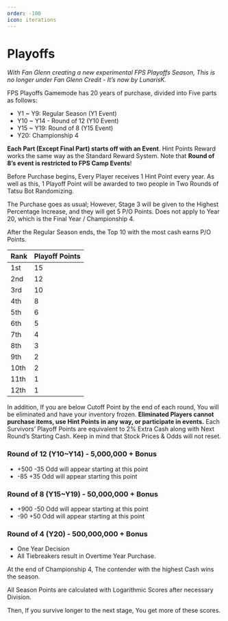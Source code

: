 ```yaml
---
order: -100
icon: iterations
---
```

# Playoffs

*With Fan Glenn creating a new experimental FPS Playoffs Season, This is no longer under Fan Glenn Credit - It’s now by LunarisK.*

FPS Playoffs Gamemode has 20 years of purchase, divided into Five parts as follows:
- Y1 ~ Y9: Regular Season (Y1 Event)
- Y10 ~ Y14 - Round of 12 (Y10 Event)
- Y15 ~ Y19: Round of 8 (Y15 Event)
- Y20: Championship 4

**Each Part (Except Final Part) starts off with an Event**. Hint Points Reward works the same way as the Standard Reward System. Note that **Round of 8’s event is restricted to FPS Camp Events**!

Before Purchase begins, Every Player receives 1 Hint Point every year. As well as this, 1 Playoff Point will be awarded to two people in Two Rounds of Tatsu Bot Randomizing.

The Purchase goes as usual; However, Stage 3 will be given to the Highest Percentage Increase, and they will get 5 P/O Points. Does not apply to Year 20, which is the Final Year / Championship 4.

After the Regular Season ends, the Top 10 with the most cash earns P/O Points.

Rank | Playoff Points
--- | ---
1st | 15
2nd | 12
3rd | 10
4th | 8
5th | 6
6th | 5
7th | 4
8th | 3
9th | 2
10th | 2
11th | 1
12th | 1

In addition, If you are below Cutoff Point by the end of each round, You will be eliminated and have your inventory frozen. **Eliminated Players cannot purchase items, use Hint Points in any way, or participate in events.** Each Survivors’ Playoff Points are equivalent to 2% Extra Cash along with Next Round’s Starting Cash. Keep in mind that Stock Prices & Odds will not reset.

### Round of 12 (Y10~Y14) - 5,000,000 + Bonus
 - +500 -35 Odd will appear starting at this point
 - -85 +35 Odd will appear starting this point

### Round of 8 (Y15~Y19) - 50,000,000 + Bonus
 - +900 -50 Odd will appear starting at this point
 - -90 +50 Odd will appear starting at this point

### Round of 4 (Y20) - 500,000,000 + Bonus
 - One Year Decision
 - All Tiebreakers result in Overtime Year Purchase.

At the end of Championship 4, The contender with the highest Cash wins the season.

All Season Points are calculated with Logarithmic Scores after necessary Division.

Then, If you survive longer to the next stage, You get more of these scores.
